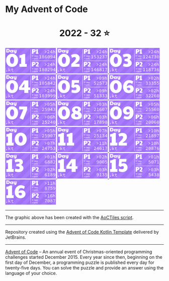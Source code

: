 # My Advent of Code

<!-- AOC TILES BEGIN -->
<h1 align="center">
  2022 - 32 ⭐
</h1>
<a href="src/Day01.kt">
  <img src="AoCTiles/Media/2022/01.png" width="161px">
</a>
<a href="src/Day02.kt">
  <img src="AoCTiles/Media/2022/02.png" width="161px">
</a>
<a href="src/Day03.kt">
  <img src="AoCTiles/Media/2022/03.png" width="161px">
</a>
<a href="src/Day04.kt">
  <img src="AoCTiles/Media/2022/04.png" width="161px">
</a>
<a href="src/Day05.kt">
  <img src="AoCTiles/Media/2022/05.png" width="161px">
</a>
<a href="src/Day06.kt">
  <img src="AoCTiles/Media/2022/06.png" width="161px">
</a>
<a href="src/Day07.kt">
  <img src="AoCTiles/Media/2022/07.png" width="161px">
</a>
<a href="src/Day08.kt">
  <img src="AoCTiles/Media/2022/08.png" width="161px">
</a>
<a href="src/Day09.kt">
  <img src="AoCTiles/Media/2022/09.png" width="161px">
</a>
<a href="src/Day10.kt">
  <img src="AoCTiles/Media/2022/10.png" width="161px">
</a>
<a href="src/Day11.kt">
  <img src="AoCTiles/Media/2022/11.png" width="161px">
</a>
<a href="src/Day12.kt">
  <img src="AoCTiles/Media/2022/12.png" width="161px">
</a>
<a href="src/Day13.kt">
  <img src="AoCTiles/Media/2022/13.png" width="161px">
</a>
<a href="src/Day14.kt">
  <img src="AoCTiles/Media/2022/14.png" width="161px">
</a>
<a href="src/Day15.kt">
  <img src="AoCTiles/Media/2022/15.png" width="161px">
</a>
<a href="src/Day16.kt">
  <img src="AoCTiles/Media/2022/16.png" width="161px">
</a>
<!-- AOC TILES END -->

---
The graphic above has been created with the [AoCTiles script][aoc-tiles].

---
Repository created using the [Advent of Code Kotlin Template][template] delivered by JetBrains.

---
[Advent of Code][aoc] – An annual event of Christmas-oriented programming challenges started December 2015. Every year since then, beginning on the first day of December, a programming puzzle is published every day for twenty-five days. You can solve the puzzle and provide an answer using the language of your choice.

[aoc]: https://adventofcode.com
[aoc-tiles]: https://github.com/LiquidFun/adventofcode/tree/main/AoCTiles
[docs]: https://kotlinlang.org/docs/home.html
[template]: https://github.com/kotlin-hands-on/advent-of-code-kotlin-template
